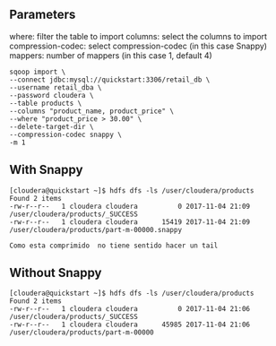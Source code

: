 ## Parameters 
where: filter the table to import
columns: select the columns to import
compression-codec: select compression-codec (in this case Snappy)
mappers: number of mappers (in this case 1, default 4)

```Shell
sqoop import \
--connect jdbc:mysql://quickstart:3306/retail_db \
--username retail_dba \
--password cloudera \
--table products \
--columns "product_name, product_price" \
--where "product_price > 30.00" \
--delete-target-dir \
--compression-codec snappy \
-m 1
```

## With Snappy
```Shell
[cloudera@quickstart ~]$ hdfs dfs -ls /user/cloudera/products
Found 2 items
-rw-r--r--   1 cloudera cloudera          0 2017-11-04 21:09 /user/cloudera/products/_SUCCESS
-rw-r--r--   1 cloudera cloudera      15419 2017-11-04 21:09 /user/cloudera/products/part-m-00000.snappy

Como esta comprimido  no tiene sentido hacer un tail
```

## Without Snappy
```Shell
[cloudera@quickstart ~]$ hdfs dfs -ls /user/cloudera/products
Found 2 items
-rw-r--r--   1 cloudera cloudera          0 2017-11-04 21:06 /user/cloudera/products/_SUCCESS
-rw-r--r--   1 cloudera cloudera      45985 2017-11-04 21:06 /user/cloudera/products/part-m-00000
```
